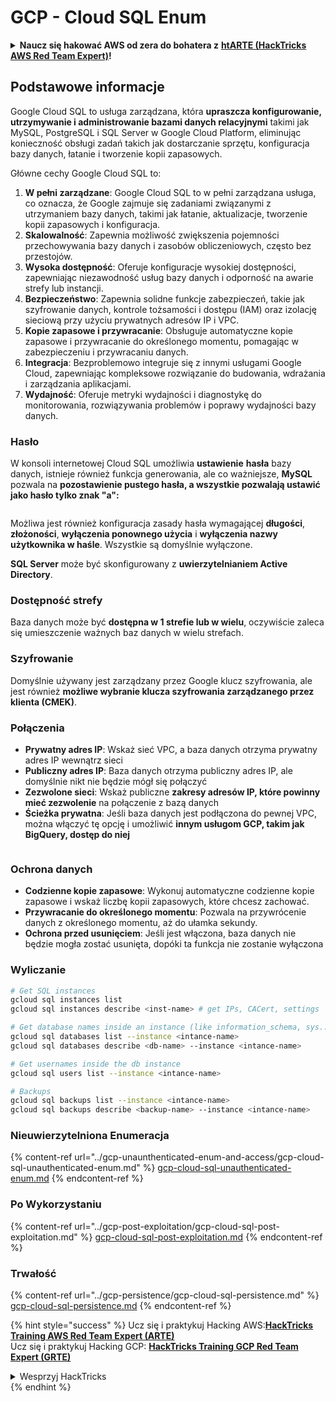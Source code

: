 # GCP - Cloud SQL Enum

<details>

<summary><strong>Naucz się hakować AWS od zera do bohatera z</strong> <a href="https://training.hacktricks.xyz/courses/arte"><strong>htARTE (HackTricks AWS Red Team Expert)</strong></a><strong>!</strong></summary>

Inne sposoby wsparcia HackTricks:

* Jeśli chcesz zobaczyć swoją **firmę reklamowaną w HackTricks** lub **pobrać HackTricks w formacie PDF**, sprawdź [**PLANY SUBSKRYPCYJNE**](https://github.com/sponsors/carlospolop)!
* Zdobądź [**oficjalne gadżety PEASS & HackTricks**](https://peass.creator-spring.com)
* Odkryj [**Rodzinę PEASS**](https://opensea.io/collection/the-peass-family), naszą kolekcję ekskluzywnych [**NFT**](https://opensea.io/collection/the-peass-family)
* **Dołącz do** 💬 [**grupy Discord**](https://discord.gg/hRep4RUj7f) lub [**grupy telegramowej**](https://t.me/peass) lub **śledź** mnie na **Twitterze** 🐦 [**@carlospolopm**](https://twitter.com/carlospolopm)**.**
* **Podziel się swoimi sztuczkami hakerskimi, przesyłając PR-y do** [**HackTricks**](https://github.com/carlospolop/hacktricks) i [**HackTricks Cloud**](https://github.com/carlospolop/hacktricks-cloud)
*
*
* repozytoria na GitHubie.

</details>

## Podstawowe informacje

Google Cloud SQL to usługa zarządzana, która **upraszcza konfigurowanie, utrzymywanie i administrowanie bazami danych relacyjnymi** takimi jak MySQL, PostgreSQL i SQL Server w Google Cloud Platform, eliminując konieczność obsługi zadań takich jak dostarczanie sprzętu, konfiguracja bazy danych, łatanie i tworzenie kopii zapasowych.

Główne cechy Google Cloud SQL to:

1. **W pełni zarządzane**: Google Cloud SQL to w pełni zarządzana usługa, co oznacza, że Google zajmuje się zadaniami związanymi z utrzymaniem bazy danych, takimi jak łatanie, aktualizacje, tworzenie kopii zapasowych i konfiguracja.
2. **Skalowalność**: Zapewnia możliwość zwiększenia pojemności przechowywania bazy danych i zasobów obliczeniowych, często bez przestojów.
3. **Wysoka dostępność**: Oferuje konfiguracje wysokiej dostępności, zapewniając niezawodność usług bazy danych i odporność na awarie strefy lub instancji.
4. **Bezpieczeństwo**: Zapewnia solidne funkcje zabezpieczeń, takie jak szyfrowanie danych, kontrole tożsamości i dostępu (IAM) oraz izolację sieciową przy użyciu prywatnych adresów IP i VPC.
5. **Kopie zapasowe i przywracanie**: Obsługuje automatyczne kopie zapasowe i przywracanie do określonego momentu, pomagając w zabezpieczeniu i przywracaniu danych.
6. **Integracja**: Bezproblemowo integruje się z innymi usługami Google Cloud, zapewniając kompleksowe rozwiązanie do budowania, wdrażania i zarządzania aplikacjami.
7. **Wydajność**: Oferuje metryki wydajności i diagnostykę do monitorowania, rozwiązywania problemów i poprawy wydajności bazy danych.

### Hasło

W konsoli internetowej Cloud SQL umożliwia **ustawienie** **hasła** bazy danych, istnieje również funkcja generowania, ale co ważniejsze, **MySQL** pozwala na **pozostawienie pustego hasła, a wszystkie pozwalają ustawić jako hasło tylko znak "a":**

<figure><img src="../../../.gitbook/assets/image (14).png" alt=""><figcaption></figcaption></figure>

Możliwa jest również konfiguracja zasady hasła wymagającej **długości**, **złożoności**, **wyłączenia ponownego użycia** i **wyłączenia nazwy użytkownika w haśle**. Wszystkie są domyślnie wyłączone.

**SQL Server** może być skonfigurowany z **uwierzytelnianiem Active Directory**.

### Dostępność strefy

Baza danych może być **dostępna w 1 strefie lub w wielu**, oczywiście zaleca się umieszczenie ważnych baz danych w wielu strefach.

### Szyfrowanie

Domyślnie używany jest zarządzany przez Google klucz szyfrowania, ale jest również **możliwe wybranie klucza szyfrowania zarządzanego przez klienta (CMEK)**.

### Połączenia

* **Prywatny adres IP**: Wskaż sieć VPC, a baza danych otrzyma prywatny adres IP wewnątrz sieci
* **Publiczny adres IP**: Baza danych otrzyma publiczny adres IP, ale domyślnie nikt nie będzie mógł się połączyć
* **Zezwolone sieci**: Wskaż publiczne **zakresy adresów IP, które powinny mieć zezwolenie** na połączenie z bazą danych
* **Ścieżka prywatna**: Jeśli baza danych jest podłączona do pewnej VPC, można włączyć tę opcję i umożliwić **innym usługom GCP, takim jak BigQuery, dostęp do niej**

<figure><img src="../../../.gitbook/assets/image (15).png" alt=""><figcaption></figcaption></figure>

### Ochrona danych

* **Codzienne kopie zapasowe**: Wykonuj automatyczne codzienne kopie zapasowe i wskaż liczbę kopii zapasowych, które chcesz zachować.
* **Przywracanie do określonego momentu**: Pozwala na przywrócenie danych z określonego momentu, aż do ułamka sekundy.
* **Ochrona przed usunięciem**: Jeśli jest włączona, baza danych nie będzie mogła zostać usunięta, dopóki ta funkcja nie zostanie wyłączona

### Wyliczanie
```bash
# Get SQL instances
gcloud sql instances list
gcloud sql instances describe <inst-name> # get IPs, CACert, settings

# Get database names inside an instance (like information_schema, sys...)
gcloud sql databases list --instance <intance-name>
gcloud sql databases describe <db-name> --instance <intance-name>

# Get usernames inside the db instance
gcloud sql users list --instance <intance-name>

# Backups
gcloud sql backups list --instance <intance-name>
gcloud sql backups describe <backup-name> --instance <intance-name>
```
### Nieuwierzytelniona Enumeracja

{% content-ref url="../gcp-unaunthenticated-enum-and-access/gcp-cloud-sql-unauthenticated-enum.md" %}
[gcp-cloud-sql-unauthenticated-enum.md](../gcp-unaunthenticated-enum-and-access/gcp-cloud-sql-unauthenticated-enum.md)
{% endcontent-ref %}

### Po Wykorzystaniu

{% content-ref url="../gcp-post-exploitation/gcp-cloud-sql-post-exploitation.md" %}
[gcp-cloud-sql-post-exploitation.md](../gcp-post-exploitation/gcp-cloud-sql-post-exploitation.md)
{% endcontent-ref %}

### Trwałość

{% content-ref url="../gcp-persistence/gcp-cloud-sql-persistence.md" %}
[gcp-cloud-sql-persistence.md](../gcp-persistence/gcp-cloud-sql-persistence.md)
{% endcontent-ref %}

{% hint style="success" %}
Ucz się i praktykuj Hacking AWS:<img src="/.gitbook/assets/image.png" alt="" data-size="line">[**HackTricks Training AWS Red Team Expert (ARTE)**](https://training.hacktricks.xyz/courses/arte)<img src="/.gitbook/assets/image.png" alt="" data-size="line">\
Ucz się i praktykuj Hacking GCP: <img src="/.gitbook/assets/image (2).png" alt="" data-size="line">[**HackTricks Training GCP Red Team Expert (GRTE)**<img src="/.gitbook/assets/image (2).png" alt="" data-size="line">](https://training.hacktricks.xyz/courses/grte)

<details>

<summary>Wesprzyj HackTricks</summary>

* Sprawdź [**plany subskrypcyjne**](https://github.com/sponsors/carlospolop)!
* **Dołącz do** 💬 [**grupy Discord**](https://discord.gg/hRep4RUj7f) lub [**grupy telegramowej**](https://t.me/peass) lub **śledź** nas na **Twitterze** 🐦 [**@hacktricks\_live**](https://twitter.com/hacktricks\_live)**.**
* **Dziel się trikami hakerskimi, przesyłając PR-y do** [**HackTricks**](https://github.com/carlospolop/hacktricks) i [**HackTricks Cloud**](https://github.com/carlospolop/hacktricks-cloud) na githubie.

</details>
{% endhint %}
